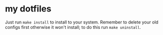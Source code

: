 # my dotfiles

Just run `make install` to install to your system. Remember to delete your old configs first otherwise it won't install; to do this run `make uninstall`.
